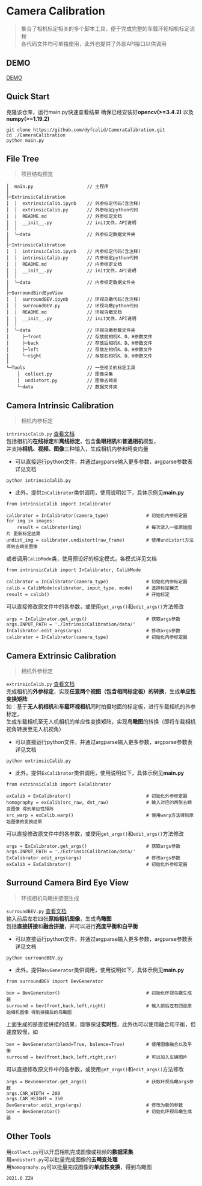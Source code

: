 # Camera Calibration
> 集合了相机标定相关的多个脚本工具，便于完成完整的车载环视相机标定流程  
> 各代码文件均可单独使用，此外也提供了外部API接口以供调用  
  
## DEMO
[DEMO](demo.gif)

## Quick Start
克隆该仓库，运行main.py快速查看结果
确保已经安装好**opencv(>=3.4.2)** 以及**numpy(>=1.19.2)** 
```
git clone https://github.com/dyfcalid/CameraCalibration.git
cd ./CameraCalibration
python main.py
```  
  
## File Tree  
> 项目结构预览  
```
│  main.py                    // 主程序
│
├─ExtrinsicCalibration
│  │  extrinsicCalib.ipynb    // 外参标定代码(含注释)
│  │  extrinsicCalib.py       // 外参标定python代码
│  │  README.md               // 外参标定文档
│  │  __init__.py             // init文件，API说明
│  │
│  └─data                     // 外参标定数据文件夹
│
├─IntrinsicCalibration
│  │  intrinsicCalib.ipynb    // 内参标定代码(含注释)
│  │  intrinsicCalib.py       // 内参标定python代码
│  │  README.md               // 内参标定文档
│  │  __init__.py             // init文件，API说明
│  │
│  └─data                     // 内参标定数据文件夹
│
├─SurroundBirdEyeView
│  │  surroundBEV.ipynb       // 环视鸟瞰代码(含注释)
│  │  surroundBEV.py          // 环视鸟瞰python代码
│  │  README.md               // 环视鸟瞰文档
│  │  __init__.py             // init文件，API说明
│  │
│  └─data                     // 环视鸟瞰参数文件夹
│     ├─front                 // 存放前相机K、D、H参数文件
│     ├─back                  // 存放后相机K、D、H参数文件
│     ├─left                  // 存放左相机K、D、H参数文件
│     └─right                 // 存放右相机K、D、H参数文件
│
└─Tools                       // 一些相关的标定工具
    │  collect.py             // 图像采集
    │  undistort.py           // 图像去畸变
    └─data                    // 数据文件夹

```

  
## Camera Intrinsic Calibration 
> 相机内参标定   
  
`intrinsicCalib.py`  [查看文档](./IntrinsicCalibration/README.md/)  
包括相机的**在线标定**和**离线标定**，包含**鱼眼相机**和**普通相机**模型，  
并支持**相机、视频、图像**三种输入，生成相机内参和畸变向量   

- 可以直接运行python文件，并通过argparse输入更多参数，argparse参数表详见文档
```
python intrinsicCalib.py
```  

- 此外，提供`InCalibrator`类供调用，使用说明如下，具体示例见**main.py**  
```
from intrinsicCalib import InCalibrator

calibrator = InCalibrator(camera_type)              # 初始化内参标定器
for img in images:
    result = calibrator(img)                        # 每次读入一张原始图片 更新标定结果
undist_img = calibrator.undistort(raw_frame)        # 使用undistort方法得到去畸变图像
```
或者调用`CalibMode`类，使用预设好的标定模式，各模式详见文档  
```
from intrinsicCalib import InCalibrator, CalibMode

calibrator = InCalibrator(camera_type)              # 初始化内参标定器
calib = CalibMode(calibrator, input_type, mode)     # 选择标定模式
result = calib()                                    # 开始标定
```
可以直接修改原文件中的各参数，或使用`get_args()`和`edit_args()`方法修改
```
args = InCalibrator.get_args()                      # 获取args参数
args.INPUT_PATH = './IntrinsicCalibration/data/'
InCalibrator.edit_args(args)                        # 修改args参数
calibrator = InCalibrator(camera_type)              # 初始化内参标定器
```  
  
  
## Camera Extrinsic Calibration  
> 相机外参标定   

`extrinsicCalib.py`  [查看文档](./ExtrinsicCalibration/README.md/)    
完成相机的**外参标定**，实现**任意两个视图（包含相同标定板）的转换**，生成**单应性变换矩阵**  
如：基于**无人机相机**和**车载环视相机**同时拍摄地面的标定板，进行车载相机的外参标定，  
生成车载相机至无人机相机的单应性变换矩阵，实现**鸟瞰图**的转换（即将车载相机视角转换至无人机视角）    
  
- 可以直接运行python文件，并通过argparse输入更多参数，argparse参数表详见文档
```
python extrinsicCalib.py
```  
  
- 此外，提供`ExCalibrator`类供调用，使用说明如下，具体示例见**main.py**  
```
from extrinsicCalib import ExCalibrator

exCalib = ExCalibrator()                            # 初始化外参标定器
homography = exCalib(src_raw, dst_raw)              # 输入对应的两张去畸变图像 得到单应性矩阵
src_warp = exCalib.warp()                           # 使用warp方法得到原始图像的变换结果
```    
可以直接修改原文件中的各参数，或使用`get_args()`和`edit_args()`方法修改  
```
args = ExCalibrator.get_args()                      # 获取args参数
args.INPUT_PATH = './ExtrinsicCalibration/data/'
ExCalibrator.edit_args(args)                        # 修改args参数
exCalib = ExCalibrator()                            # 初始化外参标定器
```    
  
  
## Surround Camera Bird Eye View  
> 环视相机鸟瞰拼接图生成  
  
`surroundBEV.py`  [查看文档](./SurroundBirdEyeView/README.md/)    
输入前后左右四张**原始相机图像**，生成**鸟瞰图**  
包括**直接拼接**和**融合拼接**，并可以进行**亮度平衡和白平衡**   
  
- 可以直接运行python文件，并通过argparse输入更多参数，argparse参数表详见文档
```
python surroundBEV.py
```  
  
- 此外，提供`BevGenerator`类供调用，使用说明如下，具体示例见**main.py**  
```
from surroundBEV import BevGenerator

bev = BevGenerator()                                # 初始化环视鸟瞰生成器
surround = bev(front,back,left,right)               # 输入前后左右四张原始相机图像 得到拼接后的鸟瞰图
```    
上面生成的是直接拼接的结果，能够保证**实时性**，此外也可以使用融合和平衡，但速度较慢，如
```
bev = BevGenerator(blend=True, balence=True)        # 使用图像融合以及平衡
surround = bev(front,back,left,right,car)           # 可以加入车辆图片
```
可以直接修改原文件中的各参数，或使用`get_args()`和`edit_args()`方法修改  
```
args = BevGenerator.get_args()                      # 获取环视鸟瞰args参数
args.CAR_WIDTH = 200
args.CAR_HEIGHT = 350
BevGenerator.edit_args(args)                        # 修改为新的参数
bev = BevGenerator()                                # 初始化环视鸟瞰生成器
```    
  
## Other Tools  
用`collect.py`可以开启相机完成图像或视频的**数据采集**  
用`undistort.py`可以批量完成图像的**去畸变处理**   
用`homography.py`可以批量完成图像的**单应性变换**，得到鸟瞰图  
   
    
`2021.6 ZZH`  